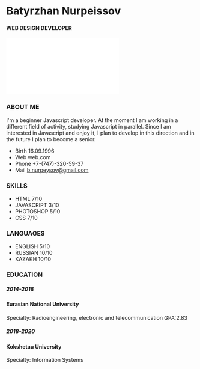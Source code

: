 # Batyrzhan Nurpeissov
#### WEB DESIGN DEVELOPER

![logo](logo.img)

### ABOUT ME
I'm a beginner Javascript developer. At the moment I am working in a different field of activity, studying Javascript in parallel. Since I am interested in Javascript and enjoy it, I plan to develop in this direction and in the future I plan to become a senior.
* Birth 16.09.1996
* Web web.com
* Phone +7-(747)-320-59-37
* Mail b.nurpeysov@gmail.com

### SKILLS
* HTML 7/10
* JAVASCRIPT 3/10
* PHOTOSHOP 5/10
* CSS 7/10

### LANGUAGES
* ENGLISH 5/10
* RUSSIAN 10/10
* KAZAKH 10/10

### EDUCATION
##### 2014-2018
#### Eurasian National University
Specialty: Radioengineering, electronic and telecommunication GPA:2.83
##### 2018-2020
#### Kokshetau University
Specialty: Information Systems
